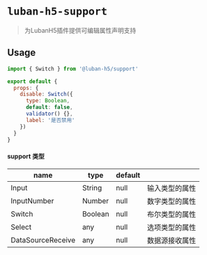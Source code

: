 <!--
 * @author: Mater
 * @Email: bxh8640@gmail.com
 * @Date: 2020-12-03 11:33:55
 * @LastEditTime: 2021-03-09 18:55:08
 * @Description:
-->

# `luban-h5-support`

> 为LubanH5插件提供可编辑属性声明支持

## Usage

```js
import { Switch } from '@luban-h5/support'

export default {
  props: {
    disable: Switch({
      type: Boolean,
      default: false,
      validator() {},
      label: '是否禁用'
    })
  }
}
```

#### support 类型

| name              | type    | default |                |
| ----------------- | ------- | ------- | -------------- |
| Input             | String  | null    | 输入类型的属性 |
| InputNumber       | Number  | null    | 数字类型的属性 |
| Switch            | Boolean | null    | 布尔类型的属性 |
| Select            | any     | null    | 选项类型的属性 |
| DataSourceReceive | any     | null    | 数据源接收属性 |

